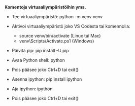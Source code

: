 **Komentoja virtuaaliympäristöihin yms.**

* Tee virtuaaliympäristö: python -m venv venv

* Aktivoi virtuaaliympäristö joko VS Codesta tai komennolla:

  * source venv/bin/activate (Linux tai Mac)
  * venv\Scripts\Activate.ps1 (Windows)
* Päivitä pip: pip install -U pip

* Avaa Python shell: python

* Pois pääsee joko Ctrl+D tai exit()
* Asenna ipython: pip install ipython

* Aja ipython: ipython

* Pois pääsee joko Ctrl+D tai exit()
